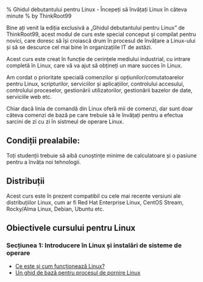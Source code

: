 % Ghidul debutantului pentru Linux - Începeți să învățați Linux în câteva minute
% by ThinkRoot99

Bine ați venit la ediția exclusivă a „Ghidul debutantului pentru Linux” de ThinkRoot99, acest modul de curs este special conceput și compilat pentru novici, care doresc să își croiască drum în procesul de învățare a Linux-ului și să se descurce cel mai bine în organizațiile IT de astăzi.

Acest curs este creat în funcție de cerințele mediului industrial, cu intrare completă în Linux, care vă va ajut să obțineți un mare succes în Linux.

Am cordat o prioritate specială comenzilor și opțiunilor/comutatoarelor pentru Linux, scripturilor, serviciilor și aplicațiilor, controlului accesului, controlului proceselor, gestionării utilizatorilor, gestionării bazelor de date, serviciile web etc.

Chiar dacă linia de comandă din Linux oferă mii de comenzi, dar sunt doar câteva comenzi de bază pe care trebuie să le învățați pentru a efectua sarcini de zi cu zi în sistmeul de operare Linux.

## Condiții prealabile:

Toți studenții trebuie să aibă cunoștințe minime de calculatoare și o pasiune pentru a învăța noi tehnologii.

## Distribuții

Acest curs este în prezent compatibil cu cele mai recente versiuni ale distribuțiilor Linux, cum ar fi Red Hat Enterprise Linux, CentOS Stream, Rocky/Alma Linux, Debian, Ubuntu etc.

## Obiectivele cursului pentru Linux

### Secțiunea 1: Introducere în Linux și instalări de sisteme de operare

- [Ce este și cum funcționează Linux?](linux.html)
- [Un ghid de bază pentru procesul de pornire Linux](procesul-de-pornire.html)